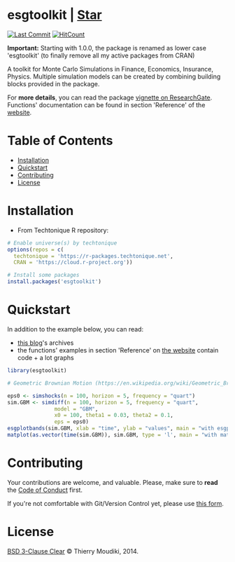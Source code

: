 esgtoolkit | <a class="github-button" href="https://github.com/Techtonique/esgtoolkit/stargazers" data-color-scheme="no-preference: light; light: light; dark: dark;" data-size="large" aria-label="Star esgtoolkit/esgtoolkit on GitHub">Star</a>
==========

[![Last Commit](https://img.shields.io/github/last-commit/Techtonique/esgtoolkit)](https://github.com/Techtonique/esgtoolkit)
[![HitCount](https://hits.dwyl.com/Techtonique/esgtoolkit.svg?style=flat-square)](http://hits.dwyl.com/Techtonique/esgtoolkit)

**Important:** Starting with 1.0.0, the package is renamed as lower case 'esgtoolkit' (to finally remove all my active packages from CRAN)

A toolkit for Monte Carlo Simulations in Finance, Economics, Insurance, Physics. Multiple simulation models can be created by combining building blocks provided in the package. 

For __more details__, you can read the package  [vignette on 
ResearchGate](https://www.researchgate.net/publication/338549100_esgtoolkit_a_tool_for_stochastic_simulation_v020). Functions' documentation can be found in section 'Reference' of the [website](https://techtonique.github.io/esgtoolkit/). 

# Table of Contents

- [Installation](#Installation)
- [Quickstart](#Quickstart)
- [Contributing](#Contributing)
- [License](#License)


# Installation

- From Techtonique R repository: 

```r
# Enable universe(s) by techtonique
options(repos = c(
  techtonique = 'https://r-packages.techtonique.net',
  CRAN = 'https://cloud.r-project.org'))

# Install some packages
install.packages('esgtoolkit')
```

# Quickstart

In addition to the example below, you can read:
- [this blog](https://thierrymoudiki.wordpress.com/)'s archives 
- the functions' examples in section 'Reference' on [the website](https://techtonique.github.io/esgtoolkit/)
contain code + a lot graphs


```r
library(esgtoolkit)

# Geometric Brownian Motion (https://en.wikipedia.org/wiki/Geometric_Brownian_motion)

eps0 <- simshocks(n = 100, horizon = 5, frequency = "quart")
sim.GBM <- simdiff(n = 100, horizon = 5, frequency = "quart",   
               model = "GBM", 
               x0 = 100, theta1 = 0.03, theta2 = 0.1, 
               eps = eps0)
esgplotbands(sim.GBM, xlab = "time", ylab = "values", main = "with esgplotbands")                
matplot(as.vector(time(sim.GBM)), sim.GBM, type = 'l', main = "with matplot")

```


# Contributing

Your contributions are welcome, and valuable. Please, make sure to __read__ the [Code of Conduct](CONTRIBUTING.md) first.

If you're not comfortable with Git/Version Control yet, please use [this form](https://forms.gle/oqvuDU4JQnnmgevx6).

# License

[BSD 3-Clause Clear](https://techtonique.github.io/esgtoolkit/LICENSE-text.html) © Thierry Moudiki, 2014. 


<script async defer src="https://buttons.github.io/buttons.js"></script>
